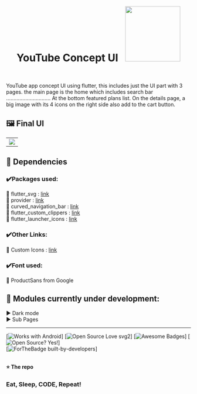 <h1 align='center'> YouTube Concept UI   &nbsp  <img src="https://i.ibb.co/zb54Sds/yt.gif" width="150px"> </h1> <br>

YouTube app concept UI using flutter, this includes just the UI part with 3 pages. the main page is the home which includes search bar .............................. At the bottom featured plans list. On the details page, a big image with its 4 icons on the right side also add to the cart button.








## 🖼️ Final UI <br>

<table>
<td><img src="https://i.ibb.co/KjnDSpg/main-thubnail.jpg"></td>
</table>

## 💠 Dependencies <br>
### ✔️Packages used:<br>
🔹 flutter_svg : [link](https://pub.dev/packages/flutter_svg)<br>
🔹 provider : [link](https://pub.dev/packages/provider)<br>
🔹 curved_navigation_bar : [link](https://pub.dev/packages/curved_navigation_bar)<br>
🔹 flutter_custom_clippers : [link](https://pub.dev/packages/flutter_custom_clippers)<br>
🔹 flutter_launcher_icons : [link](https://pub.dev/packages/flutter_launcher_icons)<br>
### ✔️Other Links:<br>
🔹 Custom Icons : [link](https://medium.com/flutterpub/how-to-use-custom-icons-in-flutter-834a079d977)<br>
### ✔️Font used:<br>
🔹 ProductSans from Google
## 🚀 Modules currently under development:
▶️  Dark mode<br/>
▶️  Sub Pages<br/>



-----------------------------------------------------------------

[![Works with Android](https://img.shields.io/badge/Works_with-Android-green?style=flat-square)]
[![Open Source Love svg2](https://badges.frapsoft.com/os/v2/open-source.svg?v=103)]
[![Awesome Badges](https://img.shields.io/badge/badges-awesome-green.svg)]
[![Open Source? Yes!](https://badgen.net/badge/Open%20Source%20%3F/Yes%21/blue?icon=github)] <br>
[![ForTheBadge built-by-developers](http://ForTheBadge.com/images/badges/built-by-developers.svg)]
<br>
<br>

**⭐ The repo**



### Eat, Sleep, CODE, Repeat!





